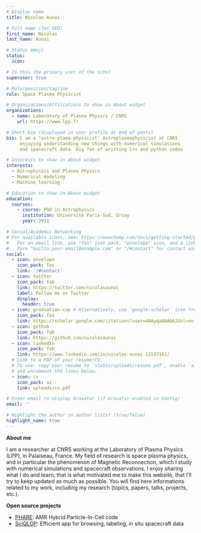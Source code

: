 ```yaml
---
# Display name
title: Nicolas Aunai

# Full name (for SEO)
first_name: Nicolas
last_name: Aunai

# Status emoji
status:
  icon: 

# Is this the primary user of the site?
superuser: true

# Role/position/tagline
role: Space Plasma Physicist

# Organizations/Affiliations to show in About widget
organizations:
  - name: Laboratory of Plasma Physics / CNRS
    url: https://www.lpp.fr

# Short bio (displayed in user profile at end of posts)
bio: I am a "astro-plama-physicist' Astroplasmaphysicist at CNRS
     enjoying understanding new things with numerical simulations
     and spacecraft data. Big fan of writting C++ and python codes

# Interests to show in About widget
interests:
  - Astrophysics and Plasma Physics
  - Numerical modeling 
  - Machine learning

# Education to show in About widget
education:
  courses:
    - course: PhD in Astrophysics
      institution: Université Paris-Sud, Orsay
      year: 2011

# Social/Academic Networking
# For available icons, see: https://wowchemy.com/docs/getting-started/page-builder/#icons
#   For an email link, use "fas" icon pack, "envelope" icon, and a link in the
#   form "mailto:your-email@example.com" or "/#contact" for contact widget.
social:
  - icon: envelope
    icon_pack: fas
    link: '/#contact'
  - icon: twitter
    icon_pack: fab
    link: https://twitter.com/nicolasaunai
    label: Follow me on Twitter
    display:
      header: true
  - icon: graduation-cap # Alternatively, use `google-scholar` icon from `ai` icon pack
    icon_pack: fas
    link: https://scholar.google.com/citations?user=40Ayqa8AAAAJ&hl=en
  - icon: github
    icon_pack: fab
    link: https://github.com/nicolasaunai
  - icon: linkedin
    icon_pack: fab
    link: https://www.linkedin.com/in/nicolas-aunai-11537162/
  # Link to a PDF of your resume/CV.
  # To use: copy your resume to `static/uploads/resume.pdf`, enable `ai` icons in `params.yaml`,
  # and uncomment the lines below.
  - icon: cv
    icon_pack: ai
    link: uploads/cv.pdf

# Enter email to display Gravatar (if Gravatar enabled in Config)
email: ''

# Highlight the author in author lists? (true/false)
highlight_name: true
---
```


**About me**

I am a researcher at CNRS working at the Laboratory of
Plasma Physics (LPP), in Palaiseau, France. My field of
research is space plasma physics, and in particular the
phenomenon of Magnetic Reconnection, which I study with
numerical simulations and spacecraft observations. I enjoy
sharing what I do and learn, that is what motivated me to
make this website, that I’ll try to keep updated as much as
possible. You will find here informations related to my work,
including my research (topics, papers, talks, projects, etc.).


**Open source projects**

* [PHARE](https://github.com/PHAREHUB/PHARE): AMR Hybrid Particle-In-Cell code
* [SciQLOP](https://github.com/Sciqlop): Efficient app for browsing, labeling, in situ spacecraft data
